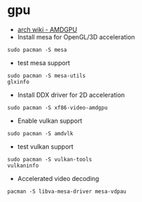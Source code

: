 # gpu

- [arch wiki - AMDGPU](https://wiki.archlinux.org/title/AMDGPU)
- Install mesa for OpenGL/3D acceleration

```shell
sudo pacman -S mesa
```

- test mesa support

```shell
sudo pacman -S mesa-utils
glxinfo
```

- Install DDX driver for 2D acceleration

```shell
sudo pacman -S xf86-video-amdgpu
```

- Enable vulkan support

```shell
sudo pacman -S amdvlk
```

- test vulkan support

```shell
sudo pacman -S vulkan-tools
vulkaninfo
```

- Accelerated video decoding

```shell
pacman -S libva-mesa-driver mesa-vdpau
```

